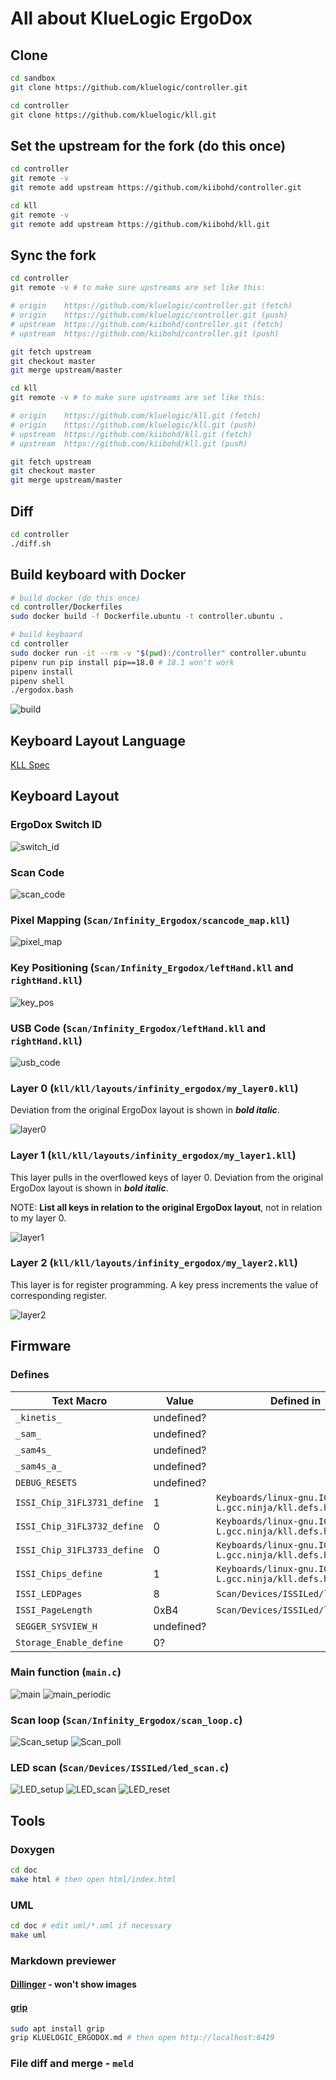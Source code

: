 # All about KlueLogic ErgoDox

## Clone
```bash
cd sandbox
git clone https://github.com/kluelogic/controller.git

cd controller
git clone https://github.com/kluelogic/kll.git
```

## Set the upstream for the fork (do this once)
```bash
cd controller
git remote -v
git remote add upstream https://github.com/kiibohd/controller.git

cd kll
git remote -v
git remote add upstream https://github.com/kiibohd/kll.git
```

## Sync the fork
```bash
cd controller
git remote -v # to make sure upstreams are set like this:

# origin	https://github.com/kluelogic/controller.git (fetch)
# origin	https://github.com/kluelogic/controller.git (push)
# upstream	https://github.com/kiibohd/controller.git (fetch)
# upstream	https://github.com/kiibohd/controller.git (push)

git fetch upstream
git checkout master
git merge upstream/master

cd kll
git remote -v # to make sure upstreams are set like this:

# origin	https://github.com/kluelogic/kll.git (fetch)
# origin	https://github.com/kluelogic/kll.git (push)
# upstream	https://github.com/kiibohd/kll.git (fetch)
# upstream	https://github.com/kiibohd/kll.git (push)

git fetch upstream
git checkout master
git merge upstream/master
```

## Diff
```bash
cd controller
./diff.sh
```

## Build keyboard with Docker
```bash
# build docker (do this once)
cd controller/Dockerfiles
sudo docker build -f Dockerfile.ubuntu -t controller.ubuntu .

# build keyboard
cd controller
sudo docker run -it --rm -v "$(pwd):/controller" controller.ubuntu
pipenv run pip install pip==18.0 # 18.1 won't work
pipenv install
pipenv shell
./ergodox.bash
```

![build](uml/build.png)

## Keyboard Layout Language

[KLL Spec](https://github.com/kiibohd/kll-spec)

## Keyboard Layout

### ErgoDox Switch ID
![switch_id](images/switch_id.png)

### Scan Code
![scan_code](images/scan_code.png)

### Pixel Mapping (`Scan/Infinity_Ergodox/scancode_map.kll`)
![pixel_map](images/pixel_map.png)

### Key Positioning (`Scan/Infinity_Ergodox/leftHand.kll` and `rightHand.kll`)
![key_pos](images/key_pos.png)

### USB Code (`Scan/Infinity_Ergodox/leftHand.kll` and `rightHand.kll`)
![usb_code](images/usb_code.png)

### Layer 0 (`kll/kll/layouts/infinity_ergodox/my_layer0.kll`)
Deviation from the original ErgoDox layout is shown in _**bold italic**_.

![layer0](images/layer0.png)

### Layer 1 (`kll/kll/layouts/infinity_ergodox/my_layer1.kll`)
This layer pulls in the overflowed keys of layer 0. Deviation from the original ErgoDox layout is shown in _**bold italic**_.

NOTE: **List all keys in relation to the original ErgoDox layout**, not in relation to my layer 0.

![layer1](images/layer1.png)

### Layer 2 (`kll/kll/layouts/infinity_ergodox/my_layer2.kll`)
This layer is for register programming. A key press increments the value of corresponding register.

![layer2](images/layer2.png)

## Firmware

### Defines

Text Macro                  | Value      | Defined in |
--------------------------- | ---------- | ---------- |
`_kinetis_`                 | undefined? |            |
`_sam_`                     | undefined? |            |
`_sam4s_`                   | undefined? |            |
`_sam4s_a_`                 | undefined? |            |
`DEBUG_RESETS`              | undefined? |            |
`ISSI_Chip_31FL3731_define` | 1          | `Keyboards/linux-gnu.ICED-L.gcc.ninja/kll.defs.h` |
`ISSI_Chip_31FL3732_define` | 0          | `Keyboards/linux-gnu.ICED-L.gcc.ninja/kll.defs.h` |
`ISSI_Chip_31FL3733_define` | 0          | `Keyboards/linux-gnu.ICED-L.gcc.ninja/kll.defs.h` |
`ISSI_Chips_define`         | 1          | `Keyboards/linux-gnu.ICED-L.gcc.ninja/kll.defs.h` |
`ISSI_LEDPages`             | 8          | `Scan/Devices/ISSILed/led_scan.c` |
`ISSI_PageLength`           | 0xB4       | `Scan/Devices/ISSILed/led_scan.c` |
`SEGGER_SYSVIEW_H`          | undefined? |            |
`Storage_Enable_define`     | 0?         |            |

### Main function (`main.c`)
![main](uml/main.png)
![main_periodic](uml/main_periodic.png)

### Scan loop (`Scan/Infinity_Ergodox/scan_loop.c`)
![Scan_setup](uml/Scan_setup.png)
![Scan_poll](uml/Scan_poll.png)

### LED scan (`Scan/Devices/ISSILed/led_scan.c`)
![LED_setup](uml/LED_setup.png)
![LED_scan](uml/LED_scan.png)
![LED_reset](uml/LED_reset.png)

## Tools

### Doxygen
```bash
cd doc
make html # then open html/index.html
```

### UML
```bash
cd doc # edit uml/*.uml if necessary
make uml
```

### Markdown previewer
#### [Dillinger](https://dillinger.io/) - won't show images
#### [grip](https://github.com/joeyespo/grip)
```bash
sudo apt install grip
grip KLUELOGIC_ERGODOX.md # then open http://localhost:6419
```

### File diff and merge - `meld`
